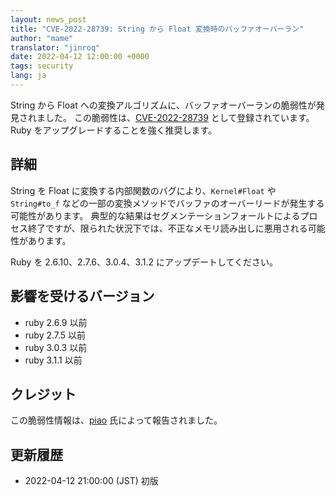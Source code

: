 ```yaml
---
layout: news_post
title: "CVE-2022-28739: String から Float 変換時のバッファオーバーラン"
author: "mame"
translator: "jinroq"
date: 2022-04-12 12:00:00 +0000
tags: security
lang: ja
---
```


String から Float への変換アルゴリズムに、バッファオーバーランの脆弱性が発見されました。
この脆弱性は、[CVE-2022-28739](https://nvd.nist.gov/vuln/detail/CVE-2022-28739) として登録されています。
Ruby をアップグレードすることを強く推奨します。

## 詳細

String を Float に変換する内部関数のバグにより、`Kernel#Float` や `String#to_f` などの一部の変換メソッドでバッファのオーバーリードが発生する可能性があります。
典型的な結果はセグメンテーションフォールトによるプロセス終了ですが、限られた状況下では、不正なメモリ読み出しに悪用される可能性があります。

Ruby を 2.6.10、2.7.6、3.0.4、3.1.2 にアップデートしてください。

## 影響を受けるバージョン

* ruby 2.6.9 以前
* ruby 2.7.5 以前
* ruby 3.0.3 以前
* ruby 3.1.1 以前

## クレジット

この脆弱性情報は、[piao](https://hackerone.com/piao?type=user) 氏によって報告されました。

## 更新履歴

* 2022-04-12 21:00:00 (JST) 初版
